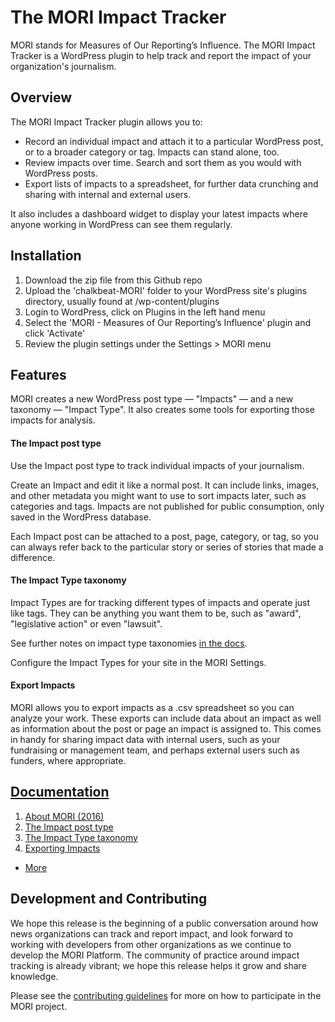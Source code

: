 # The MORI Impact Tracker
MORI stands for Measures of Our Reporting’s Influence. The MORI Impact Tracker is a WordPress plugin to help track and report the impact of your organization's journalism.

## Overview

The MORI Impact Tracker plugin allows you to:
- Record an individual impact and attach it to a particular WordPress post, or to a broader category or tag. Impacts can stand alone, too.
- Review impacts over time. Search and sort them as you would with WordPress posts.
- Export lists of impacts to a spreadsheet, for further data crunching and sharing with internal and external users.

It also includes a dashboard widget to display your latest impacts where anyone working in WordPress can see them regularly.

## Installation

1. Download the zip file from this Github repo
2. Upload the 'chalkbeat-MORI' folder to your WordPress site's plugins directory, usually found at /wp-content/plugins
3. Login to WordPress, click on Plugins in the left hand menu
4. Select the 'MORI - Measures of Our Reporting’s Influence' plugin and click 'Activate'
5. Review the plugin settings under the Settings > MORI menu


## Features
MORI creates a new WordPress post type — "Impacts" — and a new taxonomy — "Impact Type". It also creates some tools for exporting those impacts for analysis.

#### The Impact post type
Use the Impact post type to track individual impacts of your journalism.

Create an Impact and edit it like a normal post. It can include links, images, and other metadata you might want to use to sort impacts later, such as categories and tags. Impacts are not published for public consumption, only saved in the WordPress database.

Each Impact post can be attached to a post, page, category, or tag, so you can always refer back to the particular story or series of stories that made a difference.

#### The Impact Type taxonomy
Impact Types are for tracking different types of impacts and operate just like tags. They can be anything you want them to be, such as "award", "legislative action" or even "lawsuit".

See further notes on impact type taxonomies [in the docs](http://foo.bar).

Configure the Impact Types for your site in the MORI Settings.

#### Export Impacts
MORI allows you to export impacts as a .csv spreadsheet so you can analyze your work. These exports can include data about an impact as well as information about the post or page an impact is assigned to. This comes in handy for sharing impact data with internal users, such as your fundraising or management team, and perhaps external users such as funders, where appropriate.

## [Documentation](https://github.com/Chalkbeat/MORI/blob/master/docs/readme.md)
1. [About MORI (2016)](https://github.com/Chalkbeat/MORI/blob/master/docs/about-mori-2016.md)
2. [The Impact post type](https://github.com/Chalkbeat/MORI/blob/master/docs/impact-post-type.md)
3. [The Impact Type taxonomy](https://github.com/Chalkbeat/MORI/blob/master/docs/impact-type-taxonomy.md)
4. [Exporting Impacts](https://github.com/Chalkbeat/MORI/blob/master/docs/impact-export.md)
-  [More](https://github.com/Chalkbeat/MORI/blob/master/docs/readme.md)

## Development and Contributing
We hope this release is the beginning of a public conversation around how news organizations can track and report impact, and look forward to working with developers from other organizations as we continue to develop the MORI Platform. The community of practice around impact tracking is already vibrant; we hope this release helps it grow and share knowledge.

Please see the [contributing guidelines](https://github.com/Chalkbeat/MORI/blob/master/contributing.md) for more on how to participate in the MORI project.
